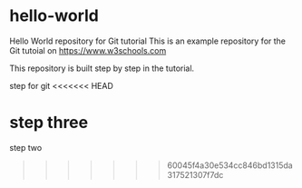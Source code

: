 # hello-world
Hello World repository for Git tutorial
This is an example repository for the Git tutoial on https://www.w3schools.com

This repository is built step by step in the tutorial.

step for git
<<<<<<< HEAD

step three
=======
step two
>>>>>>> 60045f4a30e534cc846bd1315da317521307f7dc
